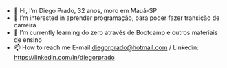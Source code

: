 - 👋 Hi, I’m Diego Prado, 32 anos, moro em Mauá-SP
- 👀 I’m interested in aprender programação, para poder fazer transição de carreira
- 🌱 I’m currently learning do zero através de Bootcamp e outros materiais de ensino
- 📫 How to reach me E-mail diegorprado@hotmail.com / Linkedin: https://linkedin.com/in/diegorprado

<!---
dirprado/dirprado is a ✨ special ✨ repository because its `README.md` (this file) appears on your GitHub profile.
You can click the Preview link to take a look at your changes.
--->
